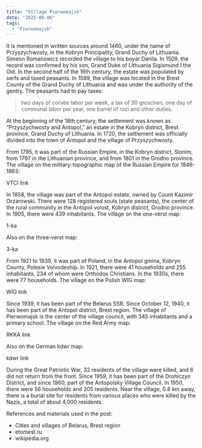 ```yaml
---
title: "Village Pierwomajsk"
date: "2025-08-06"
tags: 
  - "Pierwomajsk"
---
```


It is mentioned in written sources around 1460, under the name of Przyszychwosty, in the Kobryn Principality, Grand Duchy of Lithuania. Simeon Romanowicz recorded the village to his boyar Danila. In 1509, the record was confirmed by his son, Grand Duke of Lithuania Sigismund I the Old. In the second half of the 16th century, the estate was populated by serfs and taxed peasants. In 1589, the village was located in the Brest County of the Grand Duchy of Lithuania and was under the authority of the gentry. The peasants had to pay taxes:

> two days of corvée labor per week, a tax of 30 groschen, one day of communal labor per year, one barrel of rozi and other duties.

At the beginning of the 18th century, the settlement was known as “Przyszychwosty and Antopol,” an estate in the Kobryn district, Brest province, Grand Duchy of Lithuania. In 1720, the settlement was officially divided into the town of Antopol and the village of Przyszychwosty.

From 1795, it was part of the Russian Empire, in the Kobryn district, Slonim, from 1797 in the Lithuanian province, and from 1801 in the Grodno province. The village on the military-topographic map of the Russian Empire for 1846-1863:

VTCI link

In 1858, the village was part of the Antopol estate, owned by Count Kazimir Orzarowski. There were 128 registered souls (state peasants), the center of the rural community in the Antopol volost, Kobryn district, Grodno province. In 1905, there were 439 inhabitants. The village on the one-verst map:

1-ka

Also on the three-verst map:

3-ka

From 1921 to 1939, it was part of Poland, in the Antopol gmina, Kobryn County, Polesie Voivodeship. In 1921, there were 41 households and 255 inhabitants, 234 of whom were Orthodox Christians. In the 1930s, there were 77 households. The village on the Polish WIG map:

WIG link

Since 1939, it has been part of the Belarus SSR. Since October 12, 1940, it has been part of the Antopol district, Brest region. The village of Pierwomajsk is the center of the village council, with 345 inhabitants and a primary school. The village on the Red Army map:

RKKA link

Also on the German kdwr map:

kdwr link

During the Great Patriotic War, 32 residents of the village were killed, and 6 did not return from the front. Since 1959, it has been part of the Drohiczyn District, and since 1960, part of the Antopolsky Village Council. In 1950, there were 56 households and 205 residents. Near the village, 0.8 km away, there is a burial site for residents from various places who were killed by the Nazis, a total of about 4,000 residents.

References and materials used in the post:
- Cities and villages of Belarus, Brest region
- etomest.ru 
- wikipedia.org
